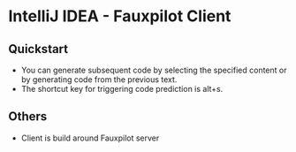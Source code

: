 # IntelliJ IDEA - Fauxpilot Client

## Quickstart

* You can generate subsequent code by selecting the specified content or by generating code from the previous text.
* The shortcut key for triggering code prediction is alt+s.

## Others

* Client is build around Fauxpilot server